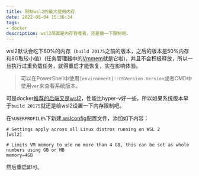 ```yaml
---
title: 限制wsl2的最大使用内存
date: 2022-08-04 15:36:34
tags:
- docker
description: wsl2简直是内存吞噬者，还是做一下限制吧。
---
```

wsl2默认会吃下80%的内存（`build 20175`之前的版本，之后的版本是50%内存和8G取较小值）(任务管理器中的[Vmmem](https://devblogs.microsoft.com/oldnewthing/20180717-00/?p=99265)就是它啦)，并且不会积极释放，所以一旦执行过重负载任务，就得重启才能恢复，实在影响体验。

> 可以在PowerShell中使用`[environment]::OSVersion.Version`或者CMD中使用`ver`来查看系统版本。

可是docker[推荐的后端又是wsl2](https://docs.docker.com/desktop/windows/wsl/#enabling-docker-support-in-wsl-2-distros)，性能比hyper-v好一些，所以如果系统版本早于`build 20175`就还是给wsl2设置一下内存限制吧。

在`%USERPROFILE%`下新建[.wslconfig](https://docs.microsoft.com/en-us/windows/wsl/wsl-config#wslconfig)配置文件，添加如下内容：
```config
# Settings apply across all Linux distros running on WSL 2
[wsl2]

# Limits VM memory to use no more than 4 GB, this can be set as whole numbers using GB or MB
memory=4GB
```
然后重启即可。
